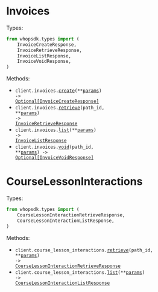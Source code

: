 # Invoices

Types:

```python
from whopsdk.types import (
    InvoiceCreateResponse,
    InvoiceRetrieveResponse,
    InvoiceListResponse,
    InvoiceVoidResponse,
)
```

Methods:

- <code title="post /invoices">client.invoices.<a href="./src/whopsdk/resources/invoices.py">create</a>(\*\*<a href="src/whopsdk/types/invoice_create_params.py">params</a>) -> <a href="./src/whopsdk/types/invoice_create_response.py">Optional[InvoiceCreateResponse]</a></code>
- <code title="get /invoices/{id}">client.invoices.<a href="./src/whopsdk/resources/invoices.py">retrieve</a>(path_id, \*\*<a href="src/whopsdk/types/invoice_retrieve_params.py">params</a>) -> <a href="./src/whopsdk/types/invoice_retrieve_response.py">InvoiceRetrieveResponse</a></code>
- <code title="get /invoices">client.invoices.<a href="./src/whopsdk/resources/invoices.py">list</a>(\*\*<a href="src/whopsdk/types/invoice_list_params.py">params</a>) -> <a href="./src/whopsdk/types/invoice_list_response.py">InvoiceListResponse</a></code>
- <code title="post /invoices/{id}/void">client.invoices.<a href="./src/whopsdk/resources/invoices.py">void</a>(path_id, \*\*<a href="src/whopsdk/types/invoice_void_params.py">params</a>) -> <a href="./src/whopsdk/types/invoice_void_response.py">Optional[InvoiceVoidResponse]</a></code>

# CourseLessonInteractions

Types:

```python
from whopsdk.types import (
    CourseLessonInteractionRetrieveResponse,
    CourseLessonInteractionListResponse,
)
```

Methods:

- <code title="get /course_lesson_interactions/{id}">client.course_lesson_interactions.<a href="./src/whopsdk/resources/course_lesson_interactions.py">retrieve</a>(path_id, \*\*<a href="src/whopsdk/types/course_lesson_interaction_retrieve_params.py">params</a>) -> <a href="./src/whopsdk/types/course_lesson_interaction_retrieve_response.py">CourseLessonInteractionRetrieveResponse</a></code>
- <code title="get /course_lesson_interactions">client.course_lesson_interactions.<a href="./src/whopsdk/resources/course_lesson_interactions.py">list</a>(\*\*<a href="src/whopsdk/types/course_lesson_interaction_list_params.py">params</a>) -> <a href="./src/whopsdk/types/course_lesson_interaction_list_response.py">CourseLessonInteractionListResponse</a></code>
